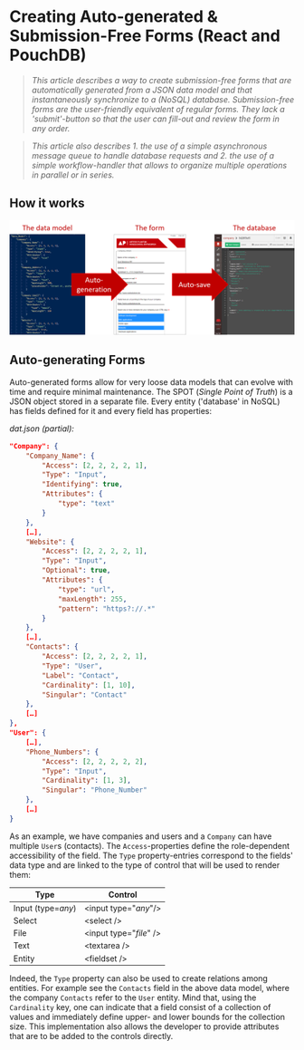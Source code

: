 # Creating Auto-generated & Submission-Free Forms (React and PouchDB)

> *This article describes a way to create submission-free forms that are automatically generated from a JSON data model and that instantaneously synchronize to a (NoSQL) database. Submission-free forms are the user-friendly equivalent of regular forms. They lack a 'submit'-button so that the user can fill-out and review the form in any order.*

> *This article also describes 1. the use of a simple asynchronous message queue to handle database requests and 2. the use of a simple workflow-handler that allows to organize multiple operations in parallel or in series.*

## How it works

!["Overview Workings"](media/Overview_Workings.png)

## Auto-generating Forms

Auto-generated forms allow for very loose data models that can evolve with time and require minimal maintenance. The SPOT (*Single Point of Truth*) is a JSON object stored in a separate file. Every entity ('database' in NoSQL) has fields defined for it and every field has properties:

*dat.json (partial):*
```json
"Company": {
	"Company_Name": {
		"Access": [2, 2, 2, 2, 1],
		"Type": "Input",
		"Identifying": true,
		"Attributes": {
			"type": "text"
		}
	},
	[…],
	"Website": {
		"Access": [2, 2, 2, 2, 1],
		"Type": "Input",
		"Optional": true,
		"Attributes": {
			"type": "url",
			"maxLength": 255,
			"pattern": "https?://.*"
		}
	},
	[…],
	"Contacts": {
		"Access": [2, 2, 2, 2, 1],
		"Type": "User",
		"Label": "Contact",
		"Cardinality": [1, 10],
		"Singular": "Contact"
	},
	[…]
},
"User": {
	[…],
	"Phone_Numbers": {
		"Access": [2, 2, 2, 2, 2],
		"Type": "Input",
		"Cardinality": [1, 3],
		"Singular": "Phone_Number"
	},
	[…]
}
```

As an example, we have companies and users and a `Company` can have multiple `User`s (contacts). The `Access`-properties define the role-dependent accessibility of the field. The `Type` property-entries correspond to the fields' data type and are linked to the type of control that will be used to render them: 

| Type  | Control         |
|-------|-----------------|
| Input (type=*any*)| &lt;input type="*any*"/&gt; |
| Select | &lt;select /&gt; |
| File | &lt;input type="*file*" /&gt; |
| Text | &lt;textarea /&gt; |
| Entity | &lt;fieldset /&gt; |

Indeed, the `Type` property can also be used to create relations among  entities. For example see the `Contacts` field in the above data model, where the company `Contacts` refer to the `User` entity. Mind that, using the `Cardinality` key, one can indicate that a field consist of a collection of values and immediately define upper- and lower bounds for the collection size. This implementation also allows the developer to provide  attributes that are to be added to the controls directly.






